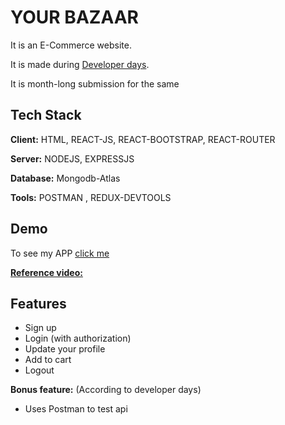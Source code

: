 # YOUR BAZAAR

It is an E-Commerce website.

It is made during  [Developer days](https://developerdays.tech).

It is month-long submission for the same




## Tech Stack

**Client:** HTML, REACT-JS, REACT-BOOTSTRAP, REACT-ROUTER

**Server:**  NODEJS, EXPRESSJS

**Database:** Mongodb-Atlas

**Tools:**  POSTMAN , REDUX-DEVTOOLS


  
## Demo

To see my APP [click me](https://your-bazaar.herokuapp.com/)

[**Reference video:**](https://youtu.be/nkCs4sKtsg4)
## Features

- Sign up 
- Login (with authorization)
- Update your profile
- Add to cart 
- Logout

**Bonus feature:** (According to developer days)
    
-  Uses Postman to test api


  
